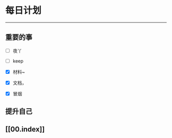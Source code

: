
# 每日计划
---
## 重要的事

- [ ]    夜丫
- [ ]   keep
- [x]  材料~
- [x]  文档，
- [x] 冒烟




## 提升自己

  



## [[00.index]]











